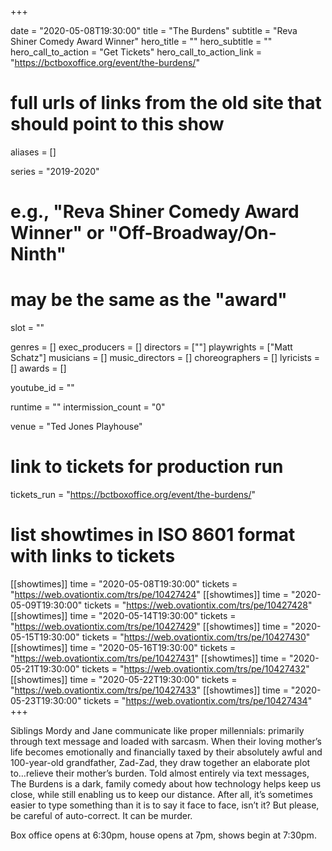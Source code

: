 +++

date = "2020-05-08T19:30:00"
title = "The Burdens"
subtitle = "Reva Shiner Comedy Award Winner"
hero_title = ""
hero_subtitle = ""
hero_call_to_action = "Get Tickets"
hero_call_to_action_link = "https://bctboxoffice.org/event/the-burdens/"

# full urls of links from the old site that should point to this show
aliases = []

series = "2019-2020"
# e.g., "Reva Shiner Comedy Award Winner" or "Off-Broadway/On-Ninth"
# may be the same as the "award"
slot = ""

genres = []
exec_producers = []
directors = [""]
playwrights = ["Matt Schatz"]
musicians = []
music_directors = []
choreographers = []
lyricists = []
awards = []

youtube_id = ""

runtime = ""
intermission_count = "0"

venue = "Ted Jones Playhouse"

# link to tickets for production run
tickets_run = "https://bctboxoffice.org/event/the-burdens/"

# list showtimes in ISO 8601 format with links to tickets
[[showtimes]]
    time = "2020-05-08T19:30:00"
    tickets = "https://web.ovationtix.com/trs/pe/10427424"
[[showtimes]]
    time = "2020-05-09T19:30:00"
    tickets = "https://web.ovationtix.com/trs/pe/10427428"
[[showtimes]]
    time = "2020-05-14T19:30:00"
    tickets = "https://web.ovationtix.com/trs/pe/10427429"
[[showtimes]]
    time = "2020-05-15T19:30:00"
    tickets = "https://web.ovationtix.com/trs/pe/10427430"
[[showtimes]]
    time = "2020-05-16T19:30:00"
    tickets = "https://web.ovationtix.com/trs/pe/10427431"
[[showtimes]]
    time = "2020-05-21T19:30:00"
    tickets = "https://web.ovationtix.com/trs/pe/10427432"
[[showtimes]]
    time = "2020-05-22T19:30:00"
    tickets = "https://web.ovationtix.com/trs/pe/10427433"
[[showtimes]]
    time = "2020-05-23T19:30:00"
    tickets = "https://web.ovationtix.com/trs/pe/10427434"
+++

Siblings Mordy and Jane communicate like proper millennials: primarily through text message and loaded with sarcasm. When their loving mother’s life becomes emotionally and financially taxed by their absolutely awful and 100-year-old grandfather, Zad-Zad, they draw together an elaborate plot to…relieve their mother’s burden. Told almost entirely via text messages, The Burdens is a dark, family comedy about how technology helps keep us close, while still enabling us to keep our distance. After all, it’s sometimes easier to type something than it is to say it face to face, isn’t it? But please, be careful of auto-correct. It can be murder.

Box office opens at 6:30pm, house opens at 7pm, shows begin at 7:30pm.
